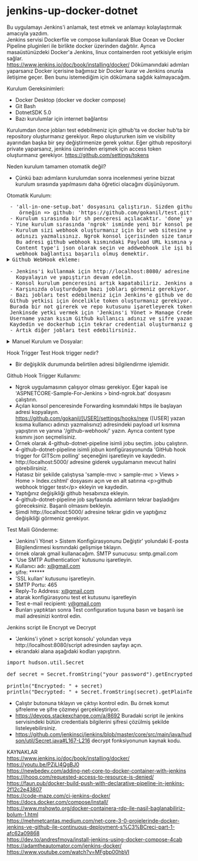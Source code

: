 # jenkins-up-docker-dotnet
Bu uygulamayı Jenkins'i anlamak, test etmek ve anlamayı kolaylaştırmak amacıyla yazdım. \
Jenkins servisi Dockerfile ve compose kullanılarak Blue Ocean ve Docker Pipeline pluginleri ile birlikte docker üzerinden dağıtılır. Ayrıca masaüstünüzdeki Docker'a Jenkins, linux containerden root yetkisiyle erişim sağlar. \
https://www.jenkins.io/doc/book/installing/docker/ Dökümanındaki adımları yaparsanız Docker içerisine bağımsız bir Docker kurar ve Jenkins onunla iletişime geçer. Ben bunu istemediğim için dökümana sağdık kalmayacağım. 

Kurulum Gereksinimleri:
 - Docker Desktop (docker ve docker compose)
 - Git Bash
 - DotnetSDK 5.0
 - Bazı kurulumlar için internet bağlantısı
 
Kurulumdan önce jobları test edebilmeniz için github'ta ve docker hub'ta bir repository oluşturmanız gerekiyor. Repo oluştururken isim ve visibility ayarından başka bir şey değiştirmenize gerek yoktur. Eğer github repositoryi private yaparsanız, jenkins üzerinden erişmek için access token oluşturmanız gerekiyor. https://github.com/settings/tokens 

Neden kurulum tamamen otomatik değil?
 - Çünkü bazı adımların kurulumdan sonra incelenmesi yerine bizzat kurulum sırasında yapılmasını daha öğretici olacağını düşünüyorum.

Otomatik Kurulum:
<pre>
 - 'all-in-one-setup.bat' dosyasını çalıştırın. Sizden github repository adresi ve docker hub repository ismi isteyecektir. Girdiğiniz Github adresini, kurulumun daha sonra oluşturacağı bir örnek mvc projesini, github hesabınıza yüklemek için kullanacaktır. Docker hub repository ismi ise oluşturulan projenin docker-compose.yml dosyası için gereklidir.
    örneğin => github: 'https://github.com/gokanil/test.git' ve dockerhub: 'gokanil/test'.
 - Kurulum sırasında bir sh penceresi açılacaktır. 'done' yazısını gördüğünüzde enter tuşuna basarak kuruluma devam edin.
 - Yine kurulum sırasında 'ngrok' isminde yeni bir konsol penceresi daha açılacaktır.(ngrok uygulamasını bulamazsa indirme işlemi yapacaktır.) Bu localinizdeki bir jenkins sunucusunu github webhook ile iletişim kurmasını sağlayacak.
 - Kurulum sizi webhook oluşturmanız için bir web sitesine yönlendirecektir. Eğer yönlendirmediyse: 'https://github.com/[USER]/test/settings/hooks'. [USER] yazan yere kullanıcı
   adınızı yazmalısınız. Ngrok konsol içerisinden size tanımlanan web adresini kopyalayın: 'https://a970-85-104-8-130.ngrok.io'.
   Bu adresi github webhook kısmındaki Payload URL kısmına yapıştırın ve yanına /github-webhook/ ekleyin. : https://a970-85-104-8-130.ngrok.io/github-webhook/
   Content type'i json olarak seçin ve addwebhook ile işi bitirelim. ngrok konsol penceresinde POST /github-webhook/ yazısını görmelisiniz. Eğer bu yazının sağ tarafı boş ise
   webhook bağlantısı başarılı olmuş demektir.<details><summary>Github WebHook ekleme:</summary><img src="/images/git2.png" /></details>
 - Jenkins'i kullanmak için http://localhost:8080/ adresine gidebiliriz.(loop olursa, jenkins kurulumu devam ediyor demektir.) Bizden bir Administrator password istiyecektir. 'jenkins-get-first-key.bat' bize bu keyi getirecektir.
   Kopyalayın ve yapıştırın devam edelim.
 - Konsol kurulum penceresini artık kapatabiliriz. Jenkins adresinden kuruluma devam edelim.
 - Karşınızda oluşturduğum bazı jobları görmeniz gerekiyor. Öncelikle test-docker-version jobunu çalıştıralım. Açın ve şimdi yapılandıra basın. (Eğer hata yok ise Kurulum başarılıdır.
 - Bazı jobları test edebilmeniz için Jenkins'e github ve dockerhub yetkisi vermeniz gerekiyor.(Eğer github repositorinizi public olarak açtıysanız, github yetkisi vermek zorunda değilsiniz.)
 Github yetkisi için öncelikle token oluşturmanız gerekiyor. Token oluşturmak için 'https://github.com/ > settings > Developer settings > Personal access tokens > Generate new token' yolundan veya https://github.com/settings/tokens/new adresinden direk olarak token oluşturma sayfasına gidebilirsiniz. 
 Burada bir not girerek ve repo kutusunu işaretleyerek token oluşturun. Oluşturulan bu tokeni sadece 1 kez görebilirsiniz. Sayfa kapatma gibi durumlarda token yenilemeniz gerekir.
 Jenkinsde yetki vermek için 'Jenkins'i Yönet > Manage Credentials > global > adding some credentials' yolunu izleyerek veya http://localhost:8080/credentials/store/system/domain/_/newCredentials adresinden direkt olarak credential ekleme sayfasına gidebilirsiniz. 
 Username yazan kısım Github kullanıcı adınız ve şifre yazan kısım ise biraz önce oluşturduğunuz tokendir. ID kısmı sadece bir isimdir. Fakat joblarda kullandığım ismi yazmanız gerekiyor 'githubCredential'. 
 Kaydedin ve dockerhub için tekrar credential oluşturmanız gerekiyor. Kullanıcı adı ve şifreniz dockerhub ile aynıdır. ID kısmına ise 'dockerhubCredential' yazmalısınız.
 - Artık diğer jobları test edebilirsiniz.
</pre>

<details>
<summary>Manuel Kurulum ve Dosyalar:</summary>
 <pre>
 - Uygulama konumundaki konsol penceresine 'docker-compose up -d --build' komunutu yazarak jenkins uygulamasını docker üzerinde çalıştırabilirsiniz. <br>
 - Jenkins çalışma sırasında yml dosyasınki './jenkins_data:/var/jenkins_home' sayesinde uygulama konumuna 'jenkins_data' isminde bir klasör oluştur. eğer bu klasörü oluşturmasaydık, Jenkins servisi her sıfırlandığında kurulum ve ayarlarınızı baştan yapmanız gerekirdi.<br>
 - Jenkins kurulum sırasında jobs klasörünü 'jenkins_data' klasörüne kopyalamanız lazım. Çünkü job klasörü içerisinde önceden hazırladığım örnekler vardır.<br>
 - ASPNETCORE-Sample-For-Jenkins klasörünün içerisindeki 'create-mvc-sample.bat' dosyası ile veya 'dotnet new mvc --language C# --output sample-mvc\sample-mvc --name sample-mvc -f net5.0' komutu ile sample-mvc isminde bir mvc projesi oluşturulur. Jenkins içerisindeki testleri bu proje ile yapacağız. sample-mvc projesi oluştukdan sonra files klasöründeki bütün dosyaları docker ve jenkins testlerini yapabilmemiz için sample-mvc klasörüne kopyalamalısınız.<br>
 - sample-mvc/.gitignore https://raw.githubusercontent.com/github/gitignore/master/VisualStudio.gitignore adresindeki dosyayıda sample-mvc klasörüne indirin.<br>
 - 'docker-compose.yml' isimli dosyadaki 'image: <image>' satırındaki <image> kısmına dockerhub reponozun ismini yazmalısınız. 'image: gokanil/test'<br>
 - 'github-push-sample.sh' isimli dosya ile sample-mvc uygulamasını github hesabınıza atabilirsiniz. Veya https://docs.github.com/en/github/importing-your-projects-to-github/importing-source-code-to-github/adding-an-existing-project-to-github-using-the-command-line buradaki döküman ile yapabilirsiniz.<br>
 - webhook için https://ngrok.com/download adresinden ngrok uygulamasını indirmeniz gerekiyor.
 - ngrok.zip dosyasını indirdikten sonra çıkarıp exe uygulamasını açın. 'ngrok http 8080' komunutu girin. Jenkins uygulamasını 8080 portunda kaldırdığımız için bu portu kullanıyoruz. <br>
 - https://github.com/[USER]/test/settings/hooks adresine giderek bir webhook oluşturmanız gerekiyor.<details><summary>Github WebHook ekleme:</summary><img src="/images/git2.png" /></details>
 - Jenkins'i kullanmak için http://localhost:8080/ adresine gidebiliriz. Bizden bir Administrator password istiyecektir. 'jenkins-get-first-key.bat' bize bu keyi getirecektir.
   Kopyalayın ve yapıştırın devam edelim.<br>
 - Karşınızda oluşturduğum bazı jobları görmeniz gerekiyor. Öncelikle test-docker-version jobunu çalıştıralım. Açın ve şimdi yapılandıra basın. Eğer hata yok ise Kurulum tamamdır.    Diğer joblarıda test etmeye başlayabiliriz.
 </pre>
</details>

Hook Trigger Test
Hook trigger nedir?
 - Bir değişiklik durumunda belirtilen adresi bilgilendirme işlemidir.
 
Github Hook Trigger Kullanımı:
 - Ngrok uygulamasının çalışıyor olması gerekiyor. Eğer kapalı ise 'ASPNETCORE-Sample-For-Jenkins > bind-ngrok.bat' dosyasını çalıştırın. 
 - Açılan konsol penceresinde Forwarding kısmındaki https ile başlayan adresi kopyalayın. https://github.com/gokanil/[USER]/settings/hooks/new ([USER] yazan kısıma kullanıcı adınızı yazmalısınız) adresindeki payload url kısmına yapıştırın ve yanına '/github-webhook/' yazın. Ayrıca content type kısmını json seçmelisiniz.
 - Örnek olarak 4-github-dotnet-pipeline isimli jobu seçtim. jobu çalıştırın.
 - 4-github-dotnet-pipeline isimli jobun konfigürasyonunda 'GitHub hook trigger for GITScm polling' seçeneğini işaretleyin ve kaydedin.
 - http://localhost:5000/ adresine giderek uygulamanın mevcut halini görebilirsiniz.
 - Hatasız bir şekilde çalıştıysa 'sample-mvc > sample-mvc > Views > Home > Index.cshtml' dosyasını açın ve en alt satırına &lt;p&gt;github webhook trigger test&lt;/p&gt; ekleyin ve kaydedin.
 - Yaptığınız değişikliği github hesabınıza ekleyin.
 - 4-github-dotnet-pipeline job sayfasında adımların tekrar başladığını göreceksiniz. Başarılı olmasını bekleyin.
 - Şimdi http://localhost:5000/ adresine tekrar gidin ve yaptığınız değişikliği görmeniz gerekiyor.

Test Maili Gönderme:
 - 'Jenkins'i Yönet > Sistem Konfigürasyonunu Değiştir' yolundaki E-posta Bilgilendirmesi kısmındaki gelişmişe tıklayın.
 - örnek olarak gmail kullanacağım. SMTP sunucusu: smtp.gmail.com
 - 'Use SMTP Authentication' kutusunu işaretleyin.
 - Kullanıcı adı: x@gmail.com
 - şifre: ******
 - 'SSL kullan' kutusunu işaretleyin.
 - SMTP Portu: 465
 - Reply-To Address: x@gmail.com
 - atarak konfigürasyonu test et kutusunu işaretleyin
 - Test e-mail recipient: y@gmail.com
 - Bunları yaptıktan sonra Test configuration tuşuna basın ve başarılı ise mail adresinizi kontrol edin.
 
Jenkins script ile Encrypt ve Decrypt
 - 'Jenkins'i yönet > script konsolu' yolundan veya http://localhost:8080/script adresinden sayfayı açın.
 - ekrandaki alana aşağıdaki kodları yapıştırın.
<pre>
import hudson.util.Secret

def secret = Secret.fromString("your password").getEncryptedValue()

println("Encrypted: " + secret)
println("Decrypted: " + Secret.fromString(secret).getPlainText()) 
</pre>
 - Çalıştır butonuna tıklayın ve çıktıyı kontrol edin. Bu örnek komut şifreleme ve şifre çözmeyi gerçekleştiriyor.
 - https://devops.stackexchange.com/a/8692 Buradaki script ile jenkins servisindeki bütün credentials bilgilerini şifresi çözülmiş şekilde listeleyebilirsiniz.
 - https://github.com/jenkinsci/jenkins/blob/master/core/src/main/java/hudson/util/Secret.java#L167-L216 decrypt fonksiyonunun kaynak kodu.

KAYNAKLAR \
https://www.jenkins.io/doc/book/installing/docker/ \
https://youtu.be/PZjLl4QgBJ0 \
https://newbedev.com/adding-net-core-to-docker-container-with-jenkins \
https://jhooq.com/requested-access-to-resource-is-denied/ \
https://faun.pub/docker-build-push-with-declarative-pipeline-in-jenkins-2f12c2e43807 \
https://code-maze.com/ci-jenkins-docker/ \
https://docs.docker.com/compose/install/ \
https://www.mshowto.org/docker-containera-rdp-ile-nasil-baglanabiliriz-bolum-1.html \
https://mehmetcantas.medium.com/net-core-3-0-projelerinde-docker-jenkins-ve-github-ile-continuous-deployment-s%C3%BCreci-part-1-afc62a09868 \
https://dev.to/andresfmoya/install-jenkins-using-docker-compose-4cab \
https://adamtheautomator.com/jenkins-docker/ \
https://www.youtube.com/watch?v=MFgbp00hbVI
